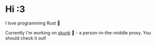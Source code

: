 # Hi :3

I love programming Rust 🦀

Currently I'm working on [skunk][1] 🦨 - a person-in-the-middle proxy. You should check it out!

[1]: https://github.com/FeraeLabs/skunk

